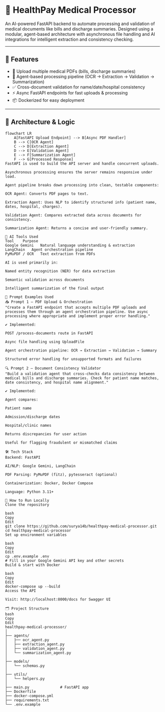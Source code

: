# 🏥 HealthPay Medical Processor

An AI-powered FastAPI backend to automate processing and validation of medical documents like bills and discharge summaries. Designed using a modular, agent-based architecture with asynchronous file handling and AI integrations for intelligent extraction and consistency checking.

---

## 🚀 Features

- 📄 Upload multiple medical PDFs (bills, discharge summaries)
- 🤖 Agent-based processing pipeline (OCR → Extraction → Validation → Summarization)
- ✅ Cross-document validation for name/date/hospital consistency
- ⚡ Async FastAPI endpoints for fast uploads & processing
- 📦 Dockerized for easy deployment

---

## 🧠 Architecture & Logic

```mermaid
flowchart LR
    A[FastAPI Upload Endpoint] --> B[Async PDF Handler]
    B --> C[OCR Agent]
    C --> D[Extraction Agent]
    D --> E[Validation Agent]
    E --> F[Summarization Agent]
    F --> G[Processed Response]
FastAPI is used to build the API server and handle concurrent uploads.

Asynchronous processing ensures the server remains responsive under load.

Agent pipeline breaks down processing into clean, testable components:

OCR Agent: Converts PDF pages to text.

Extraction Agent: Uses NLP to identify structured info (patient name, dates, hospital, charges).

Validation Agent: Compares extracted data across documents for consistency.

Summarization Agent: Returns a concise and user-friendly summary.

🤖 AI Tools Used
Tool	Purpose
Google Gemini	Natural language understanding & extraction
LangChain	Agent orchestration pipeline
PyMuPDF / OCR	Text extraction from PDFs

AI is used primarily in:

Named entity recognition (NER) for data extraction

Semantic validation across documents

Intelligent summarization of the final output

💬 Prompt Examples Used
📥 Prompt 1 — PDF Upload & Orchestration
"Create a FastAPI endpoint that accepts multiple PDF uploads and processes them through an agent orchestration pipeline. Use async processing where appropriate and implement proper error handling."

✔️ Implemented:

POST /process-documents route in FastAPI

Async file handling using UploadFile

Agent orchestration pipeline: OCR → Extraction → Validation → Summary

Structured error handling for unsupported formats and failures

🔍 Prompt 2 — Document Consistency Validator
"Build a validation agent that cross-checks data consistency between medical bills and discharge summaries. Check for patient name matches, date consistency, and hospital name alignment."

✔️ Implemented:

Agent compares:

Patient name

Admission/discharge dates

Hospital/clinic names

Returns discrepancies for user action

Useful for flagging fraudulent or mismatched claims

🛠️ Tech Stack
Backend: FastAPI

AI/NLP: Google Gemini, LangChain

PDF Parsing: PyMuPDF (fitz), pytesseract (optional)

Containerization: Docker, Docker Compose

Language: Python 3.11+

🧪 How to Run Locally
Clone the repository

bash
Copy
Edit
git clone https://github.com/surya14b/healthpay-medical-processor.git
cd healthpay-medical-processor
Set up environment variables

bash
Copy
Edit
cp .env.example .env
# Fill in your Google Gemini API key and other secrets
Build & start with Docker

bash
Copy
Edit
docker-compose up --build
Access the API

Visit: http://localhost:8000/docs for Swagger UI

🗂️ Project Structure
bash
Copy
Edit
healthpay-medical-processor/
│
├── agents/
│   ├── ocr_agent.py
│   ├── extraction_agent.py
│   ├── validation_agent.py
│   └── summarization_agent.py
│
├── models/
│   └── schemas.py
│
├── utils/
│   └── helpers.py
│
├── main.py              # FastAPI app
├── Dockerfile
├── docker-compose.yml
├── requirements.txt
└── .env.example
